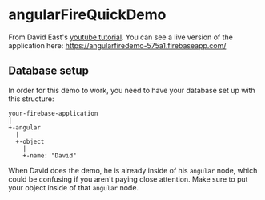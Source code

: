 # angularFireQuickDemo
From David East's [youtube tutorial](https://www.youtube.com/watch?v=LdDwbIEpT4s). You can see a live version of the application here: https://angularfiredemo-575a1.firebaseapp.com/


## Database setup
In order for this demo to work, you need to have your database set up with this structure:
```
your-firebase-application
|
+-angular
  |
  +-object
    |
    +-name: "David"
```
When David does the demo, he is already inside of his `angular` node, which could be confusing if you aren't paying close attention. Make sure to put your object inside of that `angular` node.
